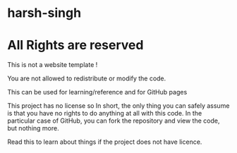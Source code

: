 # harsh-singh

# All Rights are reserved
This is not a website template !

You are not allowed to redistribute or modify the code.

This can be used for learning/reference and for GitHub pages

This project has no license so In short, the only thing you can safely assume is that you have no rights to do anything at all with this code. In the particular case of GitHub, you can fork the repository and view the code, but nothing more.

Read this to learn about things if the project does not have licence.
